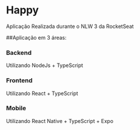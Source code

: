 # Happy
Aplicação Realizada durante o NLW 3 da RocketSeat


##Aplicação em 3 áreas:

### Backend
Utilizando NodeJs + TypeScript


### Frontend
Utilizando React + TypeScript


### Mobile
Utilizando React Native + TypeScript + Expo
